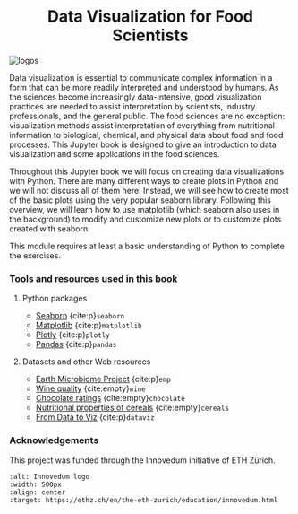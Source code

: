 # <center> Data Visualization for Food Scientists </center>

![logos](../img/seaborn_matplotlib_logo.jpg)

Data visualization is essential to communicate complex information in a form that can be more readily 
interpreted and understood by humans. As the sciences become increasingly data-intensive, good visualization 
practices are needed to assist interpretation by scientists, industry professionals, and the general public. 
The food sciences are no exception: visualization methods assist interpretation of everything from nutritional 
information to biological, chemical, and physical data about food and food processes. This Jupyter book is 
designed to give an introduction to data visualization and some applications in the food sciences.  

Throughout this Jupyter book we will focus on creating data visualizations with Python. There are many different 
ways to create plots in Python and we will not discuss all of them here. Instead, we will see how to 
create most of the basic plots using the very popular seaborn library. Following this overview, we 
will learn how to use matplotlib (which seaborn also uses in the background) to modify and 
customize new plots or to customize plots created with seaborn.

This module requires at least a basic understanding of Python to complete the exercises.

### Tools and resources used in this book
1. Python packages
    - [Seaborn](https://seaborn.pydata.org/) {cite:p}`seaborn`
    - [Matplotlib](https://matplotlib.org/) {cite:p}`matplotlib`
    - [Plotly](https://plotly.com/) {cite:p}`plotly`
    - [Pandas](https://pandas.pydata.org/) {cite:p}`pandas`

2. Datasets and other Web resources
    - [Earth Microbiome Project](https://earthmicrobiome.org/) {cite:p}`emp`
    - [Wine quality](https://archive-beta.ics.uci.edu/dataset/186/wine+quality) {cite:empty}`wine`
    - [Chocolate ratings](https://www.kaggle.com/datasets/evangower/chocolate-bar-ratings) {cite:empty}`chocolate`
    - [Nutritional properties of cereals](https://www.kaggle.com/code/hiralmshah/nutrition-data-analysis-from-80-cereals) {cite:empty}`cereals`
    - [From Data to Viz](https://www.data-to-viz.com/#page-top) {cite:p}`dataviz`

### Acknowledgements
This project was funded through the Innovedum initiative of ETH Zürich.
```{image} ../img/innovedum_logo.png
:alt: Innovedum logo
:width: 500px
:align: center
:target: https://ethz.ch/en/the-eth-zurich/education/innovedum.html
```
